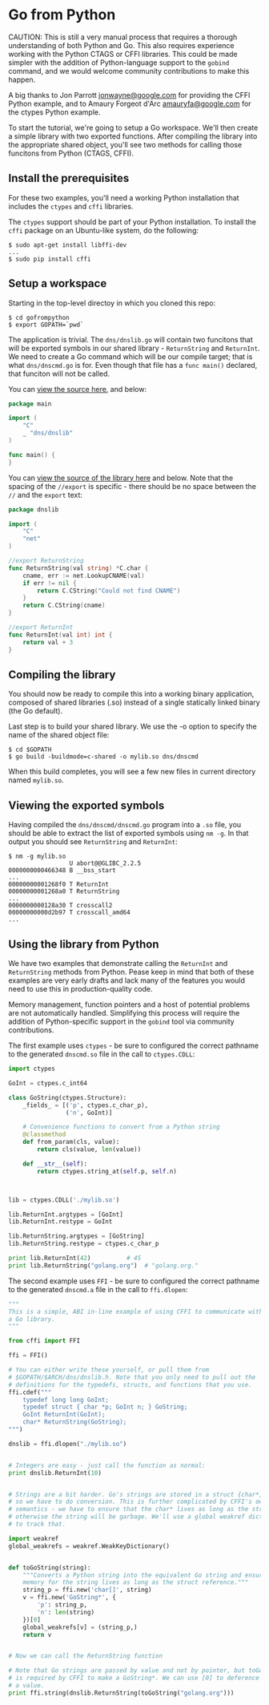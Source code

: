 # Go from Python

CAUTION: This is still a very manual process that requires a thorough
understanding of both Python and Go.  This also requires experience working
with the Python CTAGS or CFFI libraries. This could be made simpler with the
addition of Python-language support to the `gobind` command, and we would
welcome community contributions to make this happen.

A big thanks to Jon Parrott <jonwayne@google.com> for providing the
CFFI Python example, and to Amaury Forgeot d'Arc <amauryfa@google.com> for the
ctypes Python example.

To start the tutorial, we're going to setup a Go workspace. We'll
then create a simple library with two exported functions. After compiling the
library into the appropriate shared object, you'll see two methods for
calling those funcitons from Python (CTAGS, CFFI).

## Install the prerequisites

For these two examples, you'll need a working Python installation that includes the `ctypes` and `cffi` libraries.

The `ctypes` support should be part of your Python installation. To install the `cffi` package on an Ubuntu-like system, do the following:

```
$ sudo apt-get install libffi-dev
...
$ sudo pip install cffi
```

## Setup a workspace

Starting in the top-level directoy in which you cloned this repo:

```
$ cd gofrompython
$ export GOPATH=`pwd`
```

The application is trivial. The `dns/dnslib.go` will contain two
funcitons that will be exported symbols in our shared library -
`ReturnString` and `ReturnInt`. We need to create a Go command which
will be our compile target; that is what `dns/dnscmd.go` is for. Even though
that file has a `func main()` declared, that funciton will not be called.

You can [view the source here](./src/dns/dnscmd/dnscmd.go), and below:

```go
package main

import (
    "C"
    _ "dns/dnslib"
)

func main() {
}

```


You can [view the source of the library here](./src/dns/dnslib/dnslib.go) and below. Note that the spacing of the `//export` is specific - there should be no space between the `//` and the `export` text:

```go
package dnslib

import (
    "C"
    "net"
)

//export ReturnString
func ReturnString(val string) *C.char {
    cname, err := net.LookupCNAME(val)
    if err != nil {
        return C.CString("Could not find CNAME")
    }
    return C.CString(cname)
}

//export ReturnInt
func ReturnInt(val int) int {
    return val + 3
}
```

## Compiling the library

You should now be ready to compile this into a working binary application,
composed of shared libraries (.so) instead of a single statically linked
binary (the Go default).

Last step is to build your shared library. We use the -o option to specify
the name of the shared object file:

```
$ cd $GOPATH
$ go build -buildmode=c-shared -o mylib.so dns/dnscmd
```

When this build completes, you will see a few new files in current directory named `mylib.so`.

## Viewing the exported symbols

Having compiled the `dns/dnscmd/dnscmd.go` program into a `.so` file, you should be
able to extract the list of exported symbols using `nm -g`. In that output
you should see `ReturnString` and `ReturnInt`:

```
$ nm -g mylib.so
                 U abort@@GLIBC_2.2.5
0000000000466348 B __bss_start
...
00000000001268f0 T ReturnInt
00000000001268a0 T ReturnString
...
0000000000128a30 T crosscall2
00000000000d2b97 T crosscall_amd64
...

```

## Using the library from Python

We have two examples that demonstrate calling the `ReturnInt` and
`ReturnString` methods from Python. Pease keep in mind that both
of these examples are very early drafts and lack many of the features
you would need to use this in production-quality code.

Memory management, function pointers and a host of potential problems are not
automatically handled. Simplifying this process will require the addition of
Python-specific support in the `gobind` tool via community contributions.

The first example uses `ctypes` - be sure to configured the correct
pathname to the generated `dnscmd.so` file in the call to `ctypes.CDLL`:

```python
import ctypes

GoInt = ctypes.c_int64

class GoString(ctypes.Structure):
    _fields_ = [('p', ctypes.c_char_p),
                ('n', GoInt)]

    # Convenience functions to convert from a Python string
    @classmethod
    def from_param(cls, value):
        return cls(value, len(value))

    def __str__(self):
        return ctypes.string_at(self.p, self.n)



lib = ctypes.CDLL('./mylib.so')

lib.ReturnInt.argtypes = [GoInt]
lib.ReturnInt.restype = GoInt

lib.ReturnString.argtypes = [GoString]
lib.ReturnString.restype = ctypes.c_char_p

print lib.ReturnInt(42)          # 45
print lib.ReturnString("golang.org")  # "golang.org."
```

The second example uses `FFI` - be sure to configured the correct
pathname to the generated `dnscmd.a` file in the call to `ffi.dlopen`:

```python
"""
This is a simple, ABI in-line example of using CFFI to communicate with
a Go library.
"""

from cffi import FFI

ffi = FFI()

# You can either write these yourself, or pull them from
# $GOPATH/$ARCH/dns/dnslib.h. Note that you only need to pull out the
# definitions for the typedefs, structs, and functions that you use.
ffi.cdef("""
    typedef long long GoInt;
    typedef struct { char *p; GoInt n; } GoString;
    GoInt ReturnInt(GoInt);
    char* ReturnString(GoString);
""")

dnslib = ffi.dlopen("./mylib.so")


# Integers are easy - just call the function as normal:
print dnslib.ReturnInt(10)


# Strings are a bit harder. Go's strings are stored in a struct {char*, int},
# so we have to do conversion. This is further complicated by CFFI's ownership
# semantics - we have to ensure that the char* lives as long as the struct,
# otherwise the string will be garbage. We'll use a global weakref dictionary
# to track that.

import weakref
global_weakrefs = weakref.WeakKeyDictionary()


def toGoString(string):
    """Converts a Python string into the equivalent Go string and ensures the
    memory for the string lives as long as the struct reference."""
    string_p = ffi.new('char[]', string)
    v = ffi.new('GoString*', {
        'p': string_p,
        'n': len(string)
    })[0]
    global_weakrefs[v] = (string_p,)
    return v


# Now we can call the ReturnString function

# Note that Go strings are passed by value and not by pointer, but toGoString
# is required by CFFI to make a GoString*. We can use [0] to deference it to
# a value.
print ffi.string(dnslib.ReturnString(toGoString("golang.org")))

```
